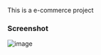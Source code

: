 This is a e-commerce project

### Screenshot
![image](https://user-images.githubusercontent.com/59435436/206854371-0a69055c-be00-4c82-8c80-f9169f13b0db.png)
